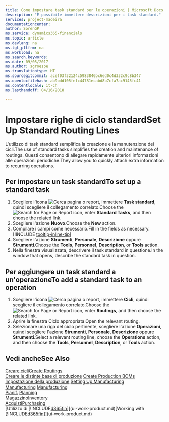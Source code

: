```yaml
---
title: Come impostare task standard per le operazioni | Microsoft Docs
description: "È possibile immettere descrizioni per i task standard."
services: project-madeira
documentationcenter: 
author: SorenGP
ms.service: dynamics365-financials
ms.topic: article
ms.devlang: na
ms.tgt_pltfrm: na
ms.workload: na
ms.search.keywords: 
ms.date: 09/05/2017
ms.author: sgroespe
ms.translationtype: HT
ms.sourcegitcommit: acef03f32124c5983846bc6ed0c4d332c9c8b347
ms.openlocfilehash: ab9bdd105fefc44781ecabd8b7cfa7ac9145fc41
ms.contentlocale: it-ch
ms.lasthandoff: 04/16/2018

---
```

# <a name="set-up-standard-routing-lines"></a><span data-ttu-id="4fd41-103">Impostare righe di ciclo standard</span><span class="sxs-lookup"><span data-stu-id="4fd41-103">Set Up Standard Routing Lines</span></span>
<span data-ttu-id="4fd41-104">L'utilizzo di task standard semplifica la creazione e la manutenzione dei cicli.</span><span class="sxs-lookup"><span data-stu-id="4fd41-104">The use of standard tasks simplifies the creation and maintenance of routings.</span></span> <span data-ttu-id="4fd41-105">Questi consentono di allegare rapidamente ulteriori informazioni alle operazioni periodiche.</span><span class="sxs-lookup"><span data-stu-id="4fd41-105">They allow you to quickly attach extra information to recurring operations.</span></span>

## <a name="to-set-up-a-standard-task"></a><span data-ttu-id="4fd41-106">Per impostare un task standard</span><span class="sxs-lookup"><span data-stu-id="4fd41-106">To set up a standard task</span></span>
1. <span data-ttu-id="4fd41-107">Scegliere l'icona ![Cerca pagina o report](media/ui-search/search_small.png "icona Cerca pagina o report"), immettere **Task standard**, quindi scegliere il collegamento correlato.</span><span class="sxs-lookup"><span data-stu-id="4fd41-107">Choose the ![Search for Page or Report](media/ui-search/search_small.png "Search for Page or Report icon") icon, enter **Standard Tasks**, and then choose the related link.</span></span>
2. <span data-ttu-id="4fd41-108">Scegliere l'azione **Nuovo**.</span><span class="sxs-lookup"><span data-stu-id="4fd41-108">Choose the **New** action.</span></span>
3. <span data-ttu-id="4fd41-109">Compilare i campi come necessario.</span><span class="sxs-lookup"><span data-stu-id="4fd41-109">Fill in the fields as necessary.</span></span> [!INCLUDE [tooltip-inline-tip](includes/tooltip-inline-tip_md.md)]
4. <span data-ttu-id="4fd41-110">Scegliere l'azione **Strumenti**, **Personale**, **Descrizione** oppure **Strumenti**.</span><span class="sxs-lookup"><span data-stu-id="4fd41-110">Choose the **Tools**, **Personnel**, **Description**, or **Tools** action.</span></span>
5. <span data-ttu-id="4fd41-111">Nella finestra visualizzata, descrivere il task standard in questione.</span><span class="sxs-lookup"><span data-stu-id="4fd41-111">In the window that opens, describe the standard task in question.</span></span>

## <a name="to-add-a-standard-task-to-an-operation"></a><span data-ttu-id="4fd41-112">Per aggiungere un task standard a un'operazione</span><span class="sxs-lookup"><span data-stu-id="4fd41-112">To add a standard task to an operation</span></span>
1. <span data-ttu-id="4fd41-113">Scegliere l'icona ![Cerca pagina o report](media/ui-search/search_small.png "icona Cerca pagina o report"), immettere **Cicli**, quindi scegliere il collegamento correlato.</span><span class="sxs-lookup"><span data-stu-id="4fd41-113">Choose the ![Search for Page or Report](media/ui-search/search_small.png "Search for Page or Report icon") icon, enter **Routings**, and then choose the related link.</span></span>
2. <span data-ttu-id="4fd41-114">Aprire la finestra Ciclo appropriata.</span><span class="sxs-lookup"><span data-stu-id="4fd41-114">Open the relevant routing.</span></span>
3. <span data-ttu-id="4fd41-115">Selezionare una riga del ciclo pertinente, scegliere l'azione **Operazioni**, quindi scegliere l'azione **Strumenti**, **Personale**, **Descrizione** oppure **Strumenti**.</span><span class="sxs-lookup"><span data-stu-id="4fd41-115">Select a relevant routing line, choose the **Operations** action, and then choose the **Tools**, **Personnel**, **Description**, or **Tools** action.</span></span>

## <a name="see-also"></a><span data-ttu-id="4fd41-116">Vedi anche</span><span class="sxs-lookup"><span data-stu-id="4fd41-116">See Also</span></span>  
[<span data-ttu-id="4fd41-117">Creare cicli</span><span class="sxs-lookup"><span data-stu-id="4fd41-117">Create Routings</span></span>](production-how-to-create-routings.md)  
<span data-ttu-id="4fd41-118">[Creare le distinte base di produzione](production-how-to-create-production-boms.md)   </span><span class="sxs-lookup"><span data-stu-id="4fd41-118">[Create Production BOMs](production-how-to-create-production-boms.md)   </span></span>  
<span data-ttu-id="4fd41-119">[Impostazione della produzione](production-configure-production-processes.md) </span><span class="sxs-lookup"><span data-stu-id="4fd41-119">[Setting Up Manufacturing](production-configure-production-processes.md) </span></span>  
<span data-ttu-id="4fd41-120">[Manufacturing](production-manage-manufacturing.md)  </span><span class="sxs-lookup"><span data-stu-id="4fd41-120">[Manufacturing](production-manage-manufacturing.md)  </span></span>  
<span data-ttu-id="4fd41-121">[Pianif.](production-planning.md) </span><span class="sxs-lookup"><span data-stu-id="4fd41-121">[Planning](production-planning.md) </span></span>  
[<span data-ttu-id="4fd41-122">Magazzino</span><span class="sxs-lookup"><span data-stu-id="4fd41-122">Inventory</span></span>](inventory-manage-inventory.md)  
[<span data-ttu-id="4fd41-123">Acquisti</span><span class="sxs-lookup"><span data-stu-id="4fd41-123">Purchasing</span></span>](purchasing-manage-purchasing.md)  
<span data-ttu-id="4fd41-124">[Utilizzo di [!INCLUDE[d365fin](includes/d365fin_md.md)]](ui-work-product.md)</span><span class="sxs-lookup"><span data-stu-id="4fd41-124">[Working with [!INCLUDE[d365fin](includes/d365fin_md.md)]](ui-work-product.md)</span></span>  

